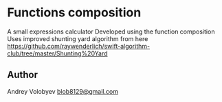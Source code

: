 # Functions composition

A small expressions calculator
Developed using the function composition 
Uses improved shunting yard algorithm from here https://github.com/raywenderlich/swift-algorithm-club/tree/master/Shunting%20Yard


## Author

Andrey Volobyev blob8129@gmail.com

